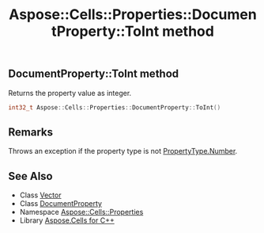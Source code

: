 ﻿---
title: Aspose::Cells::Properties::DocumentProperty::ToInt method
linktitle: ToInt
second_title: Aspose.Cells for C++ API Reference
description: 'Aspose::Cells::Properties::DocumentProperty::ToInt method. Returns the property value as integer in C++.'
type: docs
weight: 1400
url: /cpp/aspose.cells.properties/documentproperty/toint/
---
## DocumentProperty::ToInt method


Returns the property value as integer.

```cpp
int32_t Aspose::Cells::Properties::DocumentProperty::ToInt()
```

## Remarks


Throws an exception if the property type is not [PropertyType.Number](../../propertytype/). 
## See Also

* Class [Vector](../../../aspose.cells/vector/)
* Class [DocumentProperty](../)
* Namespace [Aspose::Cells::Properties](../../)
* Library [Aspose.Cells for C++](../../../)

